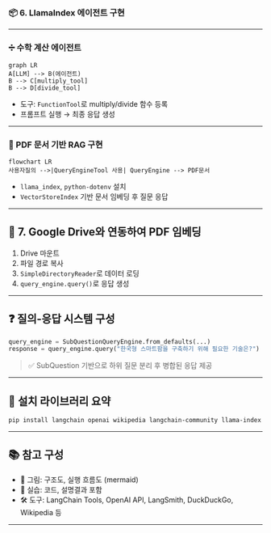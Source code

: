 
### 📦 6. LlamaIndex 에이전트 구현

---

### ➗ 수학 계산 에이전트

```mermaid
graph LR
A[LLM] --> B(에이전트)
B --> C[multiply_tool]
B --> D[divide_tool]
```

- 도구: `FunctionTool`로 multiply/divide 함수 등록
- 프롬프트 실행 → 최종 응답 생성

---

### 📄 PDF 문서 기반 RAG 구현

```mermaid
flowchart LR
사용자질의 -->|QueryEngineTool 사용| QueryEngine --> PDF문서
```

- `llama_index`, `python-dotenv` 설치
- `VectorStoreIndex` 기반 문서 임베딩 후 질문 응답

---

## 🧭 7. Google Drive와 연동하여 PDF 임베딩

1. Drive 마운트
2. 파일 경로 복사
3. `SimpleDirectoryReader`로 데이터 로딩
4. `query_engine.query()`로 응답 생성

---

## ❓ 질의-응답 시스템 구성

```python
query_engine = SubQuestionQueryEngine.from_defaults(...)
response = query_engine.query("한국형 스마트팜을 구축하기 위해 필요한 기술은?")
```

> ✅ SubQuestion 기반으로 하위 질문 분리 후 병합된 응답 제공

---

## 📌 설치 라이브러리 요약

```bash
pip install langchain openai wikipedia langchain-community llama-index python-dotenv
```

---

## 📚 참고 구성

- 📖 그림: 구조도, 실행 흐름도 (mermaid)
- 💬 실습: 코드, 설명결과 포함
- 🛠 도구: LangChain Tools, OpenAI API, LangSmith, DuckDuckGo, Wikipedia 등

---

